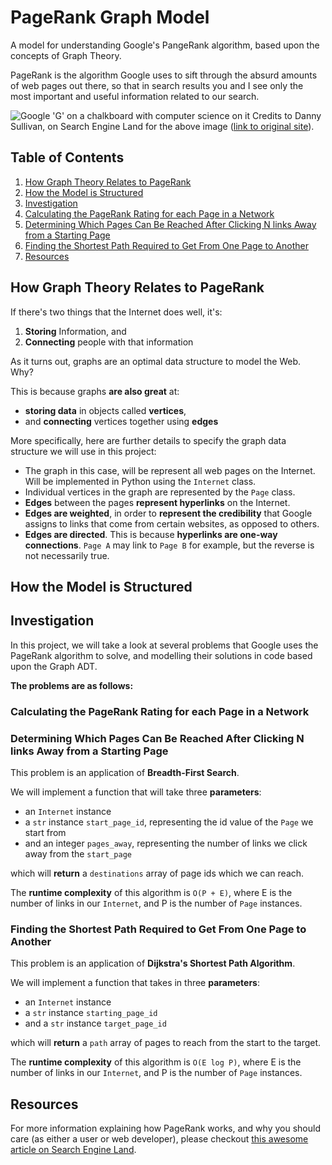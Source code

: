 # PageRank Graph Model

A model for understanding Google's PangeRank algorithm, based upon the concepts of Graph Theory.

PageRank is the algorithm Google uses to sift through the absurd amounts of web pages out there, so that in search results you and I see only the most important and useful information related to our search.

![Google 'G' on a chalkboard with computer science on it](https://i.postimg.cc/FHcdKh7y/Screen-Shot-2020-06-26-at-5-59-40-PM.png)
Credits to Danny Sullivan, on Search Engine Land for the above image ([link to original site](https://searchengineland.com/what-is-google-pagerank-a-guide-for-searchers-webmasters-11068)).

## Table of Contents

1. [How Graph Theory Relates to PageRank](#how-graph-theory-relates-to-pagerank)
2. [How the Model is Structured](#how-the-model-is-structured)
3. [Investigation](#investigation)
4. [Calculating the PageRank Rating for each Page in a Network](#calculating-the-pagerank-rating-for-each-page-in-a-network)
5. [Determining Which Pages Can Be Reached After Clicking N links Away from a Starting Page](#determining-which-pages-can-be-reached-after-clicking-n-links-away-from-a-starting-page)
6. [Finding the Shortest Path Required to Get From One Page to Another](#finding-the-shortest-path-required-to-get-from-one-page-to-another)
7. [Resources](#resources)

## How Graph Theory Relates to PageRank

If there's two things that the Internet does well, it's:

1. **Storing** Information, and
2. **Connecting** people with that information

As it turns out, graphs are an optimal data structure to model the Web. Why? 

This is because graphs **are also great** at:

- **storing data** in objects called **vertices**,
- and **connecting** vertices together using **edges**

More specifically, here are further details to specify the graph data structure we will use in this project:

- The graph in this case, will be represent all web pages on the Internet. Will be implemented in Python using the ```Internet``` class.
- Individual vertices in the graph are represented by the ```Page``` class.
- **Edges** between the pages **represent hyperlinks** on the Internet.
- **Edges are weighted**, in order to **represent the credibility** that Google assigns to links that come from certain websites, as opposed to others.
- **Edges are directed**. This is because **hyperlinks are one-way connections**. ```Page A``` may link to ```Page B``` for example, but the reverse is not necessarily true.

## How the Model is Structured

## Investigation

In this project, we will take a look at several problems that Google uses the PageRank algorithm to solve, and modelling their solutions in code based upon the Graph ADT.

**The problems are as follows:**

### Calculating the PageRank Rating for each Page in a Network

### Determining Which Pages Can Be Reached After Clicking N links Away from a Starting Page

This problem is an application of **Breadth-First Search**.

We will implement a function that will take three **parameters**:

- an ```Internet``` instance
- a ```str``` instance ```start_page_id```, representing the id value of the ```Page``` we start from
- and an integer ```pages_away```, representing the number of links we click away from the ```start_page```

which will **return** a ```destinations``` array of page ids which we can reach.

The **runtime complexity** of this algorithm is ```O(P + E)```, where E is the number of links in our ```Internet```, and P is the number of ```Page``` instances.

### Finding the Shortest Path Required to Get From One Page to Another

This problem is an application of **Dijkstra's Shortest Path Algorithm**.

We will implement a function that takes in three **parameters**:

- an ```Internet``` instance
- a ```str``` instance ```starting_page_id```
- and a ```str``` instance ```target_page_id```

which will **return** a ```path``` array of pages to reach from the start to the target.

The **runtime complexity** of this algorithm is ```O(E log P)```, where E is the number of links in our ```Internet```, and P is the number of ```Page``` instances.

## Resources

For more information explaining how PageRank works, and why you should care (as either a user or web developer), please checkout [this awesome article on Search Engine Land](https://searchengineland.com/what-is-google-pagerank-a-guide-for-searchers-webmasters-11068).
